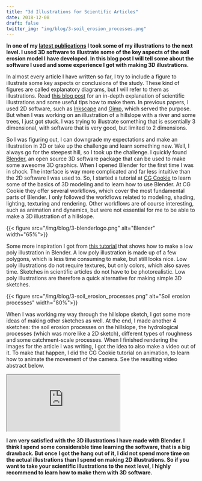 ```yaml
---
title: "3d Illustrations for Scientific Articles"
date: 2018-12-08
draft: false
twitter_img: "img/blog/3-soil_erosion_processes.png"
---
```


**In one of my [latest publications](https://doi.org/10.5194/esurf-6-687-2018) I took some of my illustrations to the next level. I used 3D software to illustrate some of the key aspects of the soil erosion model I have developed. In this blog post I will tell some about the software I used and some experience I got with making 3D illustrations.**

In almost every article I have written so far, I try to include a figure to illustrate some key aspects or conclusions of the study. These kind of figures are called explanatory diagrams, but I will refer to them as illustrations. Read [this blog post](https://blogs.scientificamerican.com/sa-visual/visualizing-science-illustration-and-beyond/) for an in-depth explanation of scientific illustrations and some useful tips how to make them. In previous papers, I used 2D software, such as [Inkscape](https://inkscape.org/) and [Gimp](https://www.gimp.org/), which served the purpose. But when I was working on an illustration of a hillslope with a river and some trees, I just got stuck. I was trying to illustrate something that is essentially 3 dimensional, with software that is very good, but limited to 2 dimensions.

So I was figuring out, I can downgrade my expectations and make an illustration in 2D or take up the challenge and learn something new. Well, I always go for the steepest hill, so I took up the challenge. I quickly found [Blender](https://www.blender.org/), an open source 3D software package that can be used to make some awesome 3D graphics. When I opened Blender for the first time I was in shock. The interface is way more complicated and far less intuitive than the 2D software I was used to. So, I started a tutorial at [CG Cookie](https://cgcookie.com/flow/introduction-to-blender) to learn some of the basics of 3D modeling and to learn how to use Blender. At CG Cookie they offer several workflows, which cover the most fundamental parts of Blender. I only followed the workflows related to modeling, shading, lighting, texturing and rendering. Other workflows are of course interesting, such as animation and dynamics, but were not essential for me to be able to make a 3D illustration of a hillslope. 

{{< figure src="/img/blog/3-blenderlogo.png" alt="Blender" width="65%">}}

Some more inspiration I got from [this tutorial](https://cgi.tutsplus.com/tutorials/secrets-to-creating-low-poly-illustrations-in-blender--cg-31770) that shows how to make a low poly illustration in Blender. A low poly illustration is made up of a few polygons, which is less time consuming to make, but still looks nice. Low poly illustrations do not require textures, but only colors, which also saves time. Sketches in scientific articles do not have to be photorealistic. Low poly illustrations are therefore a quick alternative for making simple 3D sketches.

{{< figure src="/img/blog/3-soil_erosion_processes.png" alt="Soil erosion processes" width="80%">}}

When I was working my way through the hillslope sketch, I got some more ideas of making other sketches as well. At the end, I made another 4 sketches: the soil erosion processes on the hillslope, the hydrological processes (which was more like a 2D sketch), different types of roughness and some catchment-scale processes. When I finished rendering the images for the article I was writing, I got the idea to also make a video out of it. To make that happen, I did the CG Cookie tutorial on animation, to learn how to animate the movement of the camera. See the resulting video abstract below.

<div class="video__embeded u-margin-bottom-small">
    <iframe class="video__iframe" src="https://www.youtube.com/embed/yP1o5w3VEN8" gesture="media" allow="encrypted-media" allowfullscreen></iframe>
</div>

**I am very satisfied with the 3D illustrations I have made with Blender. I think I spend some considerable time learning the software, that is a big drawback. But once I got the hang out of it, I did not spend more time on the actual illustrations than I spend on making 2D illustrations. So if you want to take your scientific illustrations to the next level, I highly recommend to learn how to make them with 3D software.**